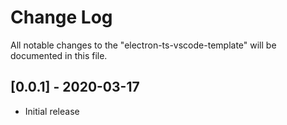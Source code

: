 # Change Log

All notable changes to the "electron-ts-vscode-template" will be documented in this file.

## [0.0.1] - 2020-03-17
- Initial release
